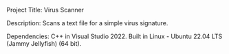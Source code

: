 Project Title: Virus Scanner

Description: Scans a text file for a simple virus signature.

Dependencies: C++ in Visual Studio 2022. Built in Linux - Ubuntu 22.04 LTS (Jammy Jellyfish) (64 bit).
